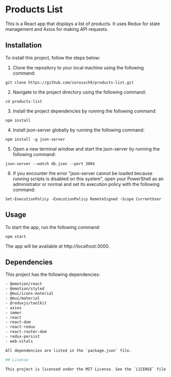 # Products List

This is a React app that displays a list of products. It uses Redux for state management and Axios for making API requests.

## Installation

To install this project, follow the steps below:

1. Clone the repository to your local machine using the following command:

<pre><code>git clone https://github.com/sorousch9/products-list.git</code></pre>

2. Navigate to the project directory using the following command:

<pre><code>cd products-list</code></pre>

3. Install the project dependencies by running the following command:
<pre><code>npm install</code></pre>

4. Install json-server globally by running the following command:
<pre><code>npm install -g json-server</code></pre>

5. Open a new terminal window and start the json-server by running the following command:
<pre><code>json-server --watch db.json --port 3004</code></pre>

6. If you encounter the error "json-server cannot be loaded because running scripts is disabled on this system", open your PowerShell as an administrator or normal and set its execution policy with the following command:
<pre><code>Set-ExecutionPolicy -ExecutionPolicy RemoteSigned -Scope CurrentUser</code></pre>

## Usage

To start the app, run the following command:

`npm start`

The app will be available at http://localhost:3000.

## Dependencies

This project has the following dependencies:

```bash
- @emotion/react
- @emotion/styled
- @mui/icons-material
- @mui/material
- @reduxjs/toolkit
- axios
- immer
- react
- react-dom
- react-redux
- react-router-dom
- redux-persist
- web-vitals

All dependencies are listed in the `package.json` file.

## License

This project is licensed under the MIT License. See the `LICENSE` file for more information.
```
